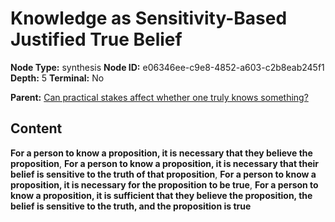 # Knowledge as Sensitivity-Based Justified True Belief

**Node Type:** synthesis
**Node ID:** e06346ee-c9e8-4852-a603-c2b8eab245f1
**Depth:** 5
**Terminal:** No

**Parent:** [Can practical stakes affect whether one truly knows something?](can-practical-stakes-affect-whether-one-truly-knows-something-antithesis-27d1a853-edfd-421b-b873-78f8b8b7cd96.md)

## Content

**For a person to know a proposition, it is necessary that they believe the proposition**, **For a person to know a proposition, it is necessary that their belief is sensitive to the truth of that proposition**, **For a person to know a proposition, it is necessary for the proposition to be true**, **For a person to know a proposition, it is sufficient that they believe the proposition, the belief is sensitive to the truth, and the proposition is true**
